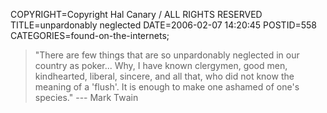 COPYRIGHT=Copyright Hal Canary / ALL RIGHTS RESERVED
TITLE=unpardonably neglected
DATE=2006-02-07 14:20:45
POSTID=558
CATEGORIES=found-on-the-internets;

> "There are few things that are so unpardonably neglected in our country as poker... Why, I have known clergymen, good men, kindhearted, liberal, sincere, and all that, who did not know the meaning of a 'flush'. It is enough to make one ashamed of one's species." --- Mark Twain
